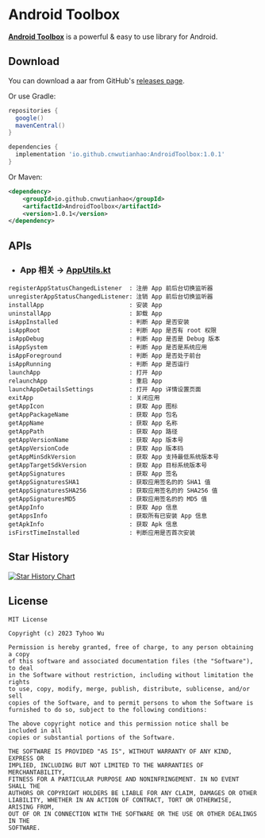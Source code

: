 # Android Toolbox

**[Android Toolbox](https://central.sonatype.com/artifact/io.github.cnwutianhao/AndroidToolbox)** is a powerful & easy to use library for Android.

## Download

You can download a aar from GitHub's [releases page](https://github.com/cnwutianhao/android-toolbox/releases).

Or use Gradle:

```gradle
repositories {
  google()
  mavenCentral()
}

dependencies {
  implementation 'io.github.cnwutianhao:AndroidToolbox:1.0.1'
}
```

Or Maven:

```xml
<dependency>
    <groupId>io.github.cnwutianhao</groupId>
    <artifactId>AndroidToolbox</artifactId>
    <version>1.0.1</version>
</dependency>
```

## APIs

* ### App 相关 -> [AppUtils.kt](https://github.com/cnwutianhao/android-toolbox/blob/main/Toolbox/library/src/main/java/com/tyhoo/android/toolbox/AppUtils.kt)
```
registerAppStatusChangedListener  : 注册 App 前后台切换监听器
unregisterAppStatusChangedListener: 注销 App 前后台切换监听器
installApp                        : 安装 App
uninstallApp                      : 卸载 App
isAppInstalled                    : 判断 App 是否安装
isAppRoot                         : 判断 App 是否有 root 权限
isAppDebug                        : 判断 App 是否是 Debug 版本
isAppSystem                       : 判断 App 是否是系统应用
isAppForeground                   : 判断 App 是否处于前台
isAppRunning                      : 判断 App 是否运行
launchApp                         : 打开 App
relaunchApp                       : 重启 App
launchAppDetailsSettings          : 打开 App 详情设置页面
exitApp                           : 关闭应用
getAppIcon                        : 获取 App 图标
getAppPackageName                 : 获取 App 包名
getAppName                        : 获取 App 名称
getAppPath                        : 获取 App 路径
getAppVersionName                 : 获取 App 版本号
getAppVersionCode                 : 获取 App 版本码
getAppMinSdkVersion               : 获取 App 支持最低系统版本号
getAppTargetSdkVersion            : 获取 App 目标系统版本号
getAppSignatures                  : 获取 App 签名
getAppSignaturesSHA1              : 获取应用签名的的 SHA1 值
getAppSignaturesSHA256            : 获取应用签名的的 SHA256 值
getAppSignaturesMD5               : 获取应用签名的的 MD5 值
getAppInfo                        : 获取 App 信息
getAppsInfo                       : 获取所有已安装 App 信息
getApkInfo                        : 获取 Apk 信息
isFirstTimeInstalled              : 判断应用是否首次安装
```

## Star History

[![Star History Chart](https://api.star-history.com/svg?repos=cnwutianhao/android-toolbox&type=Date)](https://star-history.com/#cnwutianhao/android-toolbox&Date)

## License

```
MIT License

Copyright (c) 2023 Tyhoo Wu

Permission is hereby granted, free of charge, to any person obtaining a copy
of this software and associated documentation files (the "Software"), to deal
in the Software without restriction, including without limitation the rights
to use, copy, modify, merge, publish, distribute, sublicense, and/or sell
copies of the Software, and to permit persons to whom the Software is
furnished to do so, subject to the following conditions:

The above copyright notice and this permission notice shall be included in all
copies or substantial portions of the Software.

THE SOFTWARE IS PROVIDED "AS IS", WITHOUT WARRANTY OF ANY KIND, EXPRESS OR
IMPLIED, INCLUDING BUT NOT LIMITED TO THE WARRANTIES OF MERCHANTABILITY,
FITNESS FOR A PARTICULAR PURPOSE AND NONINFRINGEMENT. IN NO EVENT SHALL THE
AUTHORS OR COPYRIGHT HOLDERS BE LIABLE FOR ANY CLAIM, DAMAGES OR OTHER
LIABILITY, WHETHER IN AN ACTION OF CONTRACT, TORT OR OTHERWISE, ARISING FROM,
OUT OF OR IN CONNECTION WITH THE SOFTWARE OR THE USE OR OTHER DEALINGS IN THE
SOFTWARE.
```
